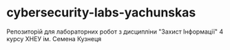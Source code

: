 # cybersecurity-labs-yachunskas
Репозиторій для лабораторних робот з дисципліни "Захист Інформації" 4 курсу ХНЕУ ім. Семена Кузнеця

